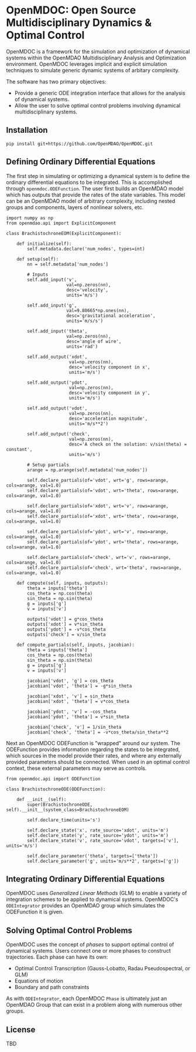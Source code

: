 OpenMDOC:  **Open** Source **M**ultidisciplinary **D**ynamics & **O**ptimal **C**ontrol
=======================================================================================

OpenMDOC is a framework for the simulation and optimization of dynamical systems within the OpenMDAO Multidisciplinary Analysis and Optimization environment.
OpenMDOC leverages implicit and explicit simulation techniques to simulate generic dynamic systems of arbitary complexity.  

The software has two primary objectives:
- Provide a generic ODE integration interface that allows for the analysis of dynamical systems.
- Allow the user to solve optimal control problems involving dynamical multidisciplinary systems.

Installation
------------

```
pip install git+https://github.com/OpenMDAO/OpenMDOC.git
```

Defining Ordinary Differential Equations
----------------------------------------

The first step in simulating or optimizing a dynamical system is to define the ordinary differential equations to be integrated.
This is accomplished through `openmdoc.ODEFunction`.
The user first builds an OpenMDAO model which has outputs that provide the rates of the state variables.
This model can be an OpenMDAO model of arbitrary complexity, including nested groups and components, layers of nonlinear solvers, etc.

    import numpy as np
    from openmdao.api import ExplicitComponent
    
    class BrachistochroneEOM(ExplicitComponent):
    
        def initialize(self):
            self.metadata.declare('num_nodes', types=int)
    
        def setup(self):
            nn = self.metadata['num_nodes']
    
            # Inputs
            self.add_input('v',
                           val=np.zeros(nn),
                           desc='velocity',
                           units='m/s')
    
            self.add_input('g',
                           val=9.80665*np.ones(nn),
                           desc='gravitational acceleration',
                           units='m/s/s')
    
            self.add_input('theta',
                           val=np.zeros(nn),
                           desc='angle of wire',
                           units='rad')
    
            self.add_output('xdot',
                            val=np.zeros(nn),
                            desc='velocity component in x',
                            units='m/s')
    
            self.add_output('ydot',
                            val=np.zeros(nn),
                            desc='velocity component in y',
                            units='m/s')
    
            self.add_output('vdot',
                            val=np.zeros(nn),
                            desc='acceleration magnitude',
                            units='m/s**2')
    
            self.add_output('check',
                            val=np.zeros(nn),
                            desc='A check on the solution: v/sin(theta) = constant',
                            units='m/s')
    
            # Setup partials
            arange = np.arange(self.metadata['num_nodes'])
    
            self.declare_partials(of='vdot', wrt='g', rows=arange, cols=arange, val=1.0)
            self.declare_partials(of='vdot', wrt='theta', rows=arange, cols=arange, val=1.0)
    
            self.declare_partials(of='xdot', wrt='v', rows=arange, cols=arange, val=1.0)
            self.declare_partials(of='xdot', wrt='theta', rows=arange, cols=arange, val=1.0)
    
            self.declare_partials(of='ydot', wrt='v', rows=arange, cols=arange, val=1.0)
            self.declare_partials(of='ydot', wrt='theta', rows=arange, cols=arange, val=1.0)
    
            self.declare_partials(of='check', wrt='v', rows=arange, cols=arange, val=1.0)
            self.declare_partials(of='check', wrt='theta', rows=arange, cols=arange, val=1.0)
    
        def compute(self, inputs, outputs):
            theta = inputs['theta']
            cos_theta = np.cos(theta)
            sin_theta = np.sin(theta)
            g = inputs['g']
            v = inputs['v']
    
            outputs['vdot'] = g*cos_theta
            outputs['xdot'] = v*sin_theta
            outputs['ydot'] = -v*cos_theta
            outputs['check'] = v/sin_theta
    
        def compute_partials(self, inputs, jacobian):
            theta = inputs['theta']
            cos_theta = np.cos(theta)
            sin_theta = np.sin(theta)
            g = inputs['g']
            v = inputs['v']
    
            jacobian['vdot', 'g'] = cos_theta
            jacobian['vdot', 'theta'] = -g*sin_theta
    
            jacobian['xdot', 'v'] = sin_theta
            jacobian['xdot', 'theta'] = v*cos_theta
    
            jacobian['ydot', 'v'] = -cos_theta
            jacobian['ydot', 'theta'] = v*sin_theta
    
            jacobian['check', 'v'] = 1/sin_theta
            jacobian['check', 'theta'] = -v*cos_theta/sin_theta**2


Next an OpenMDOC ODEFunction is "wrapped" around our system.
The ODEFunction provides information regarding the states to be integrated, which sources in the model provide their rates, and where any externally provided parameters should be connected.
When used in an optimal control context, these external parameters may serve as controls.

    from openmdoc.api import ODEFunction
    
    class BrachistochroneODE(ODEFunction):
    
        def __init__(self):
            super(BrachistochroneODE, self).__init__(system_class=BrachistochroneEOM)
    
            self.declare_time(units='s')
    
            self.declare_state('x', rate_source='xdot', units='m')
            self.declare_state('y', rate_source='ydot', units='m')
            self.declare_state('v', rate_source='vdot', targets=['v'], units='m/s')
    
            self.declare_parameter('theta', targets=['theta'])
            self.declare_parameter('g', units='m/s**2', targets=['g'])


  

Integrating Ordinary Differential Equations
-------------------------------------------

OpenMDOC uses *Generalized Linear Methods* (GLM) to enable a variety of integration schemes to be applied to dynamical systems.
OpenMDOC's `ODEIntegrator` provides an OpenMDAO group which simulates the ODEFunction it is given.

Solving Optimal Control Problems
--------------------------------

OpenMDOC uses the concept of *phases* to support optimal control of dynamical systems.
Users connect one or more phases to construct trajectories.
Each phase can have its own:

- Optimal Control Transcription (Gauss-Lobatto, Radau Pseudospectral, or GLM)
- Equations of motion
- Boundary and path constraints

As with `ODEIntegrator`, each OpenMDOC `Phase` is ultimately just an OpenMDAO Group that can exist in a problem along with numerous other groups.

License
-------

TBD
